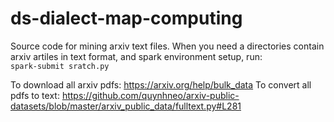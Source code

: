 # ds-dialect-map-computing

Source code for mining arxiv text files.
When you need a directories contain arxiv artiles in text format, and spark environment setup, run:  
`spark-submit sratch.py`

To download all arxiv pdfs: https://arxiv.org/help/bulk_data
To convert all pdfs to text: https://github.com/quynhneo/arxiv-public-datasets/blob/master/arxiv_public_data/fulltext.py#L281
